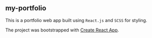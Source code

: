 ## my-portfolio

This is a portfolio web app built using `React.js` and `SCSS` for styling.

The project was bootstrapped with [Create React App](https://github.com/facebook/create-react-app).
